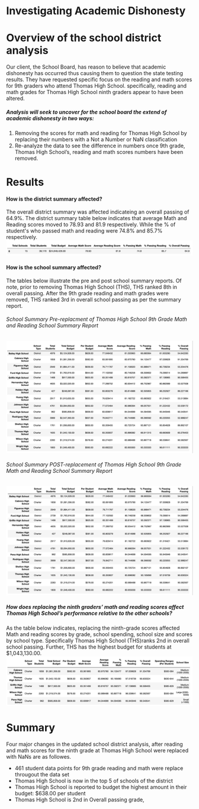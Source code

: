 # Investigating Academic Dishonesty
# Overview of the school district analysis
Our client, the School Board, has reason to believe that academic dishonesty has occurred thus causing them to question the state testing results. They have requested specific focus on the reading and math scores for 9th graders who attend Thomas High School. specifically, reading and math grades for Thomas High School ninth graders appear to have been altered. 
##### Analysis will seek to uncover for the school board the extend of academic dishonesty in two ways:

1. Removing the scores for math and reading for Thomas High School by replacing their numbers with a Not a Number or NaN classification 
2. Re-analyze the data to see the difference in numbers once 9th grade, Thomas High School’s, reading and math scores
 numbers have been removed.

# Results
#### How is the district summary affected?
The overall district summary was affected indicateing an overall passing of 64.9%. The district summary table below indicates that average Math and Reading scores moved to 78.93 and 81.9 respectively. While the % of student's who passed math and reading were 74.8% and 85.7% respectively. 
![Tables /District Summary _ School Analysis.png](https://github.com/sholathompson/School_District_Analysis/blob/b7cab0b23bbaabe23f24099e59ace98cb2c42fce/Tables%20/District%20Summary%20_%20School%20Analysis.png)

#### How is the school summary affected?
The tables below illustrate the pre and post school summary reports. Of note, prior to removing Thomas High School (THS), THS ranked 8th in overall passing. After the 9th grade reading and math grades were removed, THS ranked 3rd in overall school passing as per the summary report.

###### School Summary Pre-replacment of Thomas High School 9th Grade Math and Reading School Summary Report
![Tables /School Summary Pre-removal of Thomas High School 9th Grade.png](https://github.com/sholathompson/School_District_Analysis/blob/b7cab0b23bbaabe23f24099e59ace98cb2c42fce/Tables%20/School%20Summary%20Pre-removal%20of%20Thomas%20High%20School%209th%20Grade.png)

###### School Summary POST-replacement of Thomas High School 9th Grade Math and Reading School Summary Report
![Tables /School Summary POST-removal of Thomas High School 9th Grade.png](https://github.com/sholathompson/School_District_Analysis/blob/b7cab0b23bbaabe23f24099e59ace98cb2c42fce/Tables%20/School%20Summary%20POST-removal%20of%20Thomas%20High%20School%209th%20Grade.png)

##### How does replacing the ninth graders’ math and reading scores affect Thomas High School’s performance relative to the other schools?
As the table below indicates, replacing the ninth-grade scores affected Math and reading scores by grade, school spending, school size and scores by school type. Specifically Thomas High School (THS)ranks 2nd in overall school passing. Further, THS  has the highest budget for students at $1,043,130.00.
![Tables /Thomas High School 9th grade scores impact on math, reading, spending, sixe, type .png](https://github.com/sholathompson/School_District_Analysis/blob/2878ed8e6d7b373be237ab1904395ca2756d0b94/Tables%20/Thomas%20High%20School%209th%20grade%20scores%20impact%20on%20math,%20reading,%20spending,%20sixe,%20type%20.png)

# Summary
Four major changes in the updated school district analysis, after reading and math scores for the ninth grade at Thomas High School were replaced with NaNs are as followes. 
- 461 student data points for 9th grade reading and math were replace througout the data set
- Thomas High School is now in the top 5 of schools of the district
- Thomas Hiigh School is reported to budget the highest amount in their budget: $638.00 per student
- Thomas High School is 2nd in Overall passing grade,                                                                                                                                                                                                                                                                                                                                                                      
